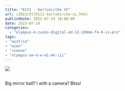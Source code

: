 ```yaml
---
title: "6111 - Karlskirche VI"
url: /2023/07/6111-karlskirche-vi.html
publishDate: 2023-07-14 18:00:00
date: 2023-07-14
categories:
  - "olympus-m-zuiko-digital-ed-12-100mm-f4-0-is-pro"
tags:
- "austria"
- "wien"
- "vienna"
- "olympus-om-d-e-m1-mk-iii"
---
```

<div class="container">
<div class="center"><a target="_blank" href="https://d25zfm9zpd7gm5.cloudfront.net/1200x1200/2020/20200308_131310_lr.jpg"><img class="webfeedsFeaturedVisual" src="https://d25zfm9zpd7gm5.cloudfront.net/0600x0600/2020/20200308_131310_lr.jpg" /></a></div>
</div>
<br />

Big mirror ball? I with a camera? Bliss!
